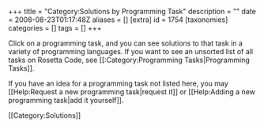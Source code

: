 +++
title = "Category:Solutions by Programming Task"
description = ""
date = 2008-08-23T01:17:48Z
aliases = []
[extra]
id = 1754
[taxonomies]
categories = []
tags = []
+++

Click on a programming task, and you can see solutions to that task in a variety of programming languages. If you want to see an unsorted list of all tasks on Rosetta Code, see [[:Category:Programming Tasks|Programming Tasks]].

If you have an idea for a programming task not listed here, you may [[Help:Request a new programming task|request it]] or [[Help:Adding a new programming task|add it yourself]].

[[Category:Solutions]]
